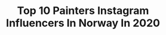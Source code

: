 ---
title: Top 10 Painters Instagram Influencers In Norway In 2020
description: >-
  Find top painters Instagram influencers in Norway in 2020. Most popular hashtags: #painting #painter #norway #cake.
platform: Instagram
profiles:
  - username: "nicholas_oleary_art"
    fullname: >-
      Nicholas O'Leary
    location: "Norway"
    followers: 26507
    engagement: 963
    commentsToLikes: 0.022039
    id: ck15sklrbdh9e0i193tbgj021
    verified: false
    hashtags: "#albumartwork, #croquis, #allaprima, #allforartists"
  - username: "painter_isse"
    fullname: >-
      Painter Isse 🌸
    location: "Norway"
    followers: 35696
    engagement: 462
    commentsToLikes: 0.034608
    id: ck0vzmehd9tet0i19xaisulu3
    verified: false
    hashtags: "#spraygun, #sikkensnorge, #grimstad, #unilite"
  - username: "bylindasyvertsen"
    fullname: >-
      Linda Syvertsen. Norway
    location: "Norway"
    followers: 29675
    engagement: 480
    commentsToLikes: 0.038249
    id: ck1366g1a4z7b0i19thpp92sb
    verified: false
    hashtags: "#cocacolacan, #sinner, #redlips, #selfmade"
  - username: "nina_carlsen_photo"
    fullname: >-
      Nina, Norway
    location: "Norway"
    followers: 49604
    engagement: 492
    commentsToLikes: 0.019173
    id: ck0w4lkuiz6j30i19isnzhq8y
    verified: false
    hashtags: "#curlyhair, #catlovers, #girl, #painting"
  - username: "perunoiversen"
    fullname: >-
      Per-Uno Iversen 🇳🇴
    location: "Norway"
    followers: 5390
    engagement: 717
    commentsToLikes: 0.027074
    id: ckap43smo5puf0i780yumniz6
    verified: false
    hashtags: "#fjord, #footpath, #gardening, #slottsfjellet"
  - username: "nordic_design"
    fullname: >-
      Catherine Lazure/Nordic Design
    location: "Norway"
    followers: 19175
    engagement: 340
    commentsToLikes: 0.025704
    id: ck5btlg0gg65r0i11urpc9jhd
    verified: false
    hashtags: "#swedishdesign, #minimalistart, #pierrepaulin, #summertime"
  - username: "340i_es"
    fullname: >-
      E.Skjefraas
    location: "Norway"
    followers: 4684
    engagement: 1425
    commentsToLikes: 0.043144
    id: ck6tytkld5rts0j71olg45uug
    verified: false
    hashtags: "#pictureoftheday, #perfectionist, #pearl, #detailingisanart"
  - username: "_bakerina"
    fullname: >-
      Baked by a Ballerina
    location: "Norway"
    followers: 9222
    engagement: 726
    commentsToLikes: 0.218102
    id: ck134m3ngx3j30i19wzytx5m4
    verified: false
    hashtags: "#tofu, #homemade, #17mai, #crispytofu"
  - username: "stineslettaas"
    fullname: >-
      🤍🌸 sᴛɪɴᴇ sʟᴇᴛᴛås ᴀᴜɴᴇᴍᴏ
    location: "Norway"
    followers: 38510
    engagement: 848
    commentsToLikes: 0.024588
    id: ck9wevkidm16u0j78r8vcesrd
    verified: false
    hashtags: "#finallyhappy, #blackhair, #drunk, #notme"
  - username: "sisseltoven"
    fullname: >-
      Sissel Toven Norway 🇳🇴
    location: "Norway"
    followers: 21632
    engagement: 426
    commentsToLikes: 0.067015
    id: ck8t6ag6ycv5u0j78ef529ti8
    verified: false
    hashtags: "#beautifuleyes, #littlegirl, #eyes, #blackworknow"
---